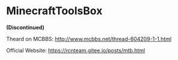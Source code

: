 # MinecraftToolsBox
**(Discontinued)**

Theard on MCBBS: http://www.mcbbs.net/thread-604209-1-1.html

Official Website: https://rcnteam.gitee.io/posts/mtb.html
